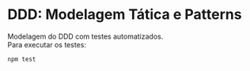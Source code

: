 # DDD: Modelagem Tática e Patterns

Modelagem do DDD com testes automatizados.  
Para executar os testes:

```bash
npm test
```
